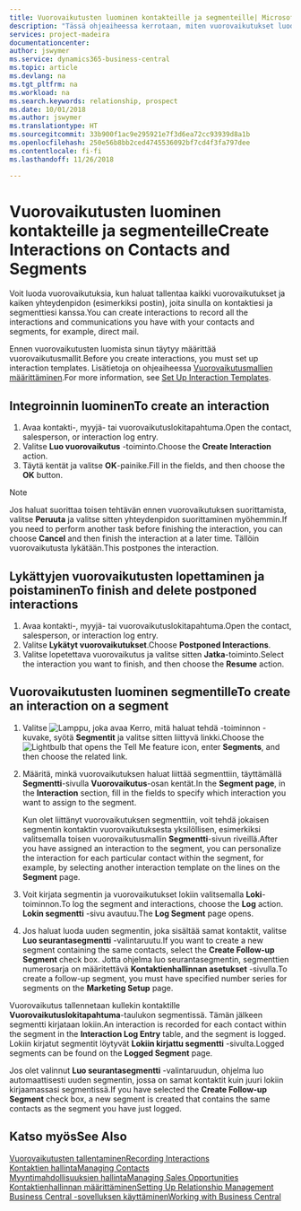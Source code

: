 ```yaml
---
title: Vuorovaikutusten luominen kontakteille ja segmenteille| Microsoft Docs
description: "Tässä ohjeaiheessa kerrotaan, miten vuorovaikutukset luodaan Business Central -sovelluksessa asiakkaiden ja segmenttien kanssa käydylle viestinnälle. Kyse voi olla esimerkiksi suoramainonnasta."
services: project-madeira
documentationcenter: 
author: jswymer
ms.service: dynamics365-business-central
ms.topic: article
ms.devlang: na
ms.tgt_pltfrm: na
ms.workload: na
ms.search.keywords: relationship, prospect
ms.date: 10/01/2018
ms.author: jswymer
ms.translationtype: HT
ms.sourcegitcommit: 33b900f1ac9e295921e7f3d6ea72cc93939d8a1b
ms.openlocfilehash: 250e56b8bb2ced4745536092bf7cd4f3fa797dee
ms.contentlocale: fi-fi
ms.lasthandoff: 11/26/2018

---
```

# <a name="create-interactions-on-contacts-and-segments"></a><span data-ttu-id="728c7-103">Vuorovaikutusten luominen kontakteille ja segmenteille</span><span class="sxs-lookup"><span data-stu-id="728c7-103">Create Interactions on Contacts and Segments</span></span>
<span data-ttu-id="728c7-104">Voit luoda vuorovaikutuksia, kun haluat tallentaa kaikki vuorovaikutukset ja kaiken yhteydenpidon (esimerkiksi postin), joita sinulla on kontaktiesi ja segmenttiesi kanssa.</span><span class="sxs-lookup"><span data-stu-id="728c7-104">You can create interactions to record all the interactions and communications you have with your contacts and segments, for example, direct mail.</span></span>

<span data-ttu-id="728c7-105">Ennen vuorovaikutusten luomista sinun täytyy määrittää vuorovaikutusmallit.</span><span class="sxs-lookup"><span data-stu-id="728c7-105">Before you create interactions, you must set up interaction templates.</span></span> <span data-ttu-id="728c7-106">Lisätietoja on ohjeaiheessa [Vuorovaikutusmallien määrittäminen](marketing-interactions.md).</span><span class="sxs-lookup"><span data-stu-id="728c7-106">For more information, see  [Set Up Interaction Templates](marketing-interactions.md).</span></span>

## <a name="to-create-an-interaction"></a><span data-ttu-id="728c7-107">Integroinnin luominen</span><span class="sxs-lookup"><span data-stu-id="728c7-107">To create an interaction</span></span>
1. <span data-ttu-id="728c7-108">Avaa kontakti-, myyjä- tai vuorovaikutuslokitapahtuma.</span><span class="sxs-lookup"><span data-stu-id="728c7-108">Open the contact, salesperson, or interaction log entry.</span></span>
2. <span data-ttu-id="728c7-109">Valitse **Luo vuorovaikutus** -toiminto.</span><span class="sxs-lookup"><span data-stu-id="728c7-109">Choose the **Create Interaction** action.</span></span>
3. <span data-ttu-id="728c7-110">Täytä kentät ja valitse **OK**-painike.</span><span class="sxs-lookup"><span data-stu-id="728c7-110">Fill in the fields, and then choose the **OK** button.</span></span>

> [!NOTE]  
>   <span data-ttu-id="728c7-111">Jos haluat suorittaa toisen tehtävän ennen vuorovaikutuksen suorittamista, valitse **Peruuta** ja valitse sitten yhteydenpidon suorittaminen myöhemmin.</span><span class="sxs-lookup"><span data-stu-id="728c7-111">If you need to perform another task before finishing the interaction, you can choose **Cancel** and then finish the interaction at a later time.</span></span> <span data-ttu-id="728c7-112">Tällöin vuorovaikutusta lykätään.</span><span class="sxs-lookup"><span data-stu-id="728c7-112">This postpones the interaction.</span></span>

## <a name="to-finish-and-delete-postponed-interactions"></a><span data-ttu-id="728c7-113">Lykättyjen vuorovaikutusten lopettaminen ja poistaminen</span><span class="sxs-lookup"><span data-stu-id="728c7-113">To finish and delete postponed interactions</span></span>
1. <span data-ttu-id="728c7-114">Avaa kontakti-, myyjä- tai vuorovaikutuslokitapahtuma.</span><span class="sxs-lookup"><span data-stu-id="728c7-114">Open the contact, salesperson, or interaction log entry.</span></span>
2. <span data-ttu-id="728c7-115">Valitse **Lykätyt vuorovaikutukset**.</span><span class="sxs-lookup"><span data-stu-id="728c7-115">Choose **Postponed Interactions**.</span></span>
3. <span data-ttu-id="728c7-116">Valitse lopetettava vuorovaikutus ja valitse sitten **Jatka**-toiminto.</span><span class="sxs-lookup"><span data-stu-id="728c7-116">Select the interaction you want to finish, and then choose the **Resume** action.</span></span>

## <a name="to-create-an-interaction-on-a-segment"></a><span data-ttu-id="728c7-117">Vuorovaikutusten luominen segmentille</span><span class="sxs-lookup"><span data-stu-id="728c7-117">To create an interaction on a segment</span></span>
1. <span data-ttu-id="728c7-118">Valitse ![Lamppu, joka avaa Kerro, mitä haluat tehdä -toiminnon](media/ui-search/search_small.png "Kerro, mitä haluat tehdä") -kuvake, syötä **Segmentit** ja valitse sitten liittyvä linkki.</span><span class="sxs-lookup"><span data-stu-id="728c7-118">Choose the ![Lightbulb that opens the Tell Me feature](media/ui-search/search_small.png "Tell me what you want to do") icon, enter **Segments**, and then choose the related link.</span></span>
2. <span data-ttu-id="728c7-119">Määritä, minkä vuorovaikutuksen haluat liittää segmenttiin, täyttämällä **Segmentti**-sivulla **Vuorovaikutus**-osan kentät.</span><span class="sxs-lookup"><span data-stu-id="728c7-119">In the **Segment page**, in the **Interaction** section, fill in the fields to specify which interaction you want to assign to the segment.</span></span>

    <span data-ttu-id="728c7-120">Kun olet liittänyt vuorovaikutuksen segmenttiin, voit tehdä jokaisen segmentin kontaktin vuorovaikutuksesta yksilöllisen, esimerkiksi valitsemalla toisen vuorovaikutusmallin **Segmentti**-sivun riveillä.</span><span class="sxs-lookup"><span data-stu-id="728c7-120">After you have assigned an interaction to the segment, you can personalize the interaction for each particular contact within the segment, for example, by selecting another interaction template on the lines on the **Segment** page.</span></span>  
3. <span data-ttu-id="728c7-121">Voit kirjata segmentin ja vuorovaikutukset lokiin valitsemalla **Loki**-toiminnon.</span><span class="sxs-lookup"><span data-stu-id="728c7-121">To log the segment and interactions, choose the **Log** action.</span></span> <span data-ttu-id="728c7-122">**Lokin segmentti** -sivu avautuu.</span><span class="sxs-lookup"><span data-stu-id="728c7-122">The **Log Segment** page opens.</span></span>
4. <span data-ttu-id="728c7-123">Jos haluat luoda uuden segmentin, joka sisältää samat kontaktit, valitse **Luo seurantasegmentti** -valintaruutu.</span><span class="sxs-lookup"><span data-stu-id="728c7-123">If you want to create a new segment containing the same contacts, select the **Create Follow-up Segment** check box.</span></span> <span data-ttu-id="728c7-124">Jotta ohjelma luo seurantasegmentin, segmenttien numerosarja on määritettävä **Kontaktienhallinnan asetukset** -sivulla.</span><span class="sxs-lookup"><span data-stu-id="728c7-124">To create a follow-up segment, you must have specified number series for segments on the **Marketing Setup** page.</span></span>

<span data-ttu-id="728c7-125">Vuorovaikutus tallennetaan kullekin kontaktille **Vuorovaikutuslokitapahtuma**-taulukon segmentissä. Tämän jälkeen segmentti kirjataan lokiin.</span><span class="sxs-lookup"><span data-stu-id="728c7-125">An interaction is recorded for each contact within the segment in the **Interaction Log Entry** table, and the segment is logged.</span></span> <span data-ttu-id="728c7-126">Lokiin kirjatut segmentit löytyvät **Lokiin kirjattu segmentti** -sivulta.</span><span class="sxs-lookup"><span data-stu-id="728c7-126">Logged segments can be found on the **Logged Segment** page.</span></span>

<span data-ttu-id="728c7-127">Jos olet valinnut **Luo seurantasegmentti** -valintaruudun, ohjelma luo automaattisesti uuden segmentin, jossa on samat kontaktit kuin juuri lokiin kirjaamassasi segmentissä.</span><span class="sxs-lookup"><span data-stu-id="728c7-127">If you have selected the **Create Follow-up Segment** check box, a new segment is created that contains the same contacts as the segment you have just logged.</span></span>

## <a name="see-also"></a><span data-ttu-id="728c7-128">Katso myös</span><span class="sxs-lookup"><span data-stu-id="728c7-128">See Also</span></span>
[<span data-ttu-id="728c7-129">Vuorovaikutusten tallentaminen</span><span class="sxs-lookup"><span data-stu-id="728c7-129">Recording Interactions</span></span>](marketing-interactions.md)  
[<span data-ttu-id="728c7-130">Kontaktien hallinta</span><span class="sxs-lookup"><span data-stu-id="728c7-130">Managing Contacts</span></span>](marketing-contacts.md)  
[<span data-ttu-id="728c7-131">Myyntimahdollisuuksien hallinta</span><span class="sxs-lookup"><span data-stu-id="728c7-131">Managing Sales Opportunities</span></span>](marketing-manage-sales-opportunities.md)  
[<span data-ttu-id="728c7-132">Kontaktienhallinnan määrittäminen</span><span class="sxs-lookup"><span data-stu-id="728c7-132">Setting Up Relationship Management</span></span>](marketing-setup-marketing.md)  
[<span data-ttu-id="728c7-133">Business Central -sovelluksen käyttäminen</span><span class="sxs-lookup"><span data-stu-id="728c7-133">Working with Business Central</span></span>](ui-work-product.md)

